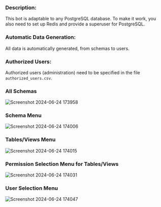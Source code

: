 ### Description:
This bot is adaptable to any PostgreSQL database. To make it work, you also need to set up Redis and provide a superuser for PostgreSQL.

### Automatic Data Generation:
All data is automatically generated, from schemas to users.

### Authorized Users:
Authorized users (administration) need to be specified in the file `authorized_users.csv`.


### All Schemas
![Screenshot 2024-06-24 173958](https://github.com/UserVeryFriendly/bd_reg_bot/assets/111995064/9a6d1d97-d706-4996-8289-fb5c2895a6ed)

### Schema Menu
![Screenshot 2024-06-24 174006](https://github.com/UserVeryFriendly/bd_reg_bot/assets/111995064/987249d0-9cf9-49df-95ea-449d455de62d)

### Tables/Views Menu
![Screenshot 2024-06-24 174015](https://github.com/UserVeryFriendly/bd_reg_bot/assets/111995064/b13d28e4-5054-43fa-bc13-72e7685cc806)

### Permission Selection Menu for Tables/Views
![Screenshot 2024-06-24 174031](https://github.com/UserVeryFriendly/bd_reg_bot/assets/111995064/7d13c372-770e-455f-a922-b7444b52204e)

### User Selection Menu
![Screenshot 2024-06-24 174047](https://github.com/UserVeryFriendly/bd_reg_bot/assets/111995064/b6b26084-954d-4f48-8ef3-160612b3e8e7)
